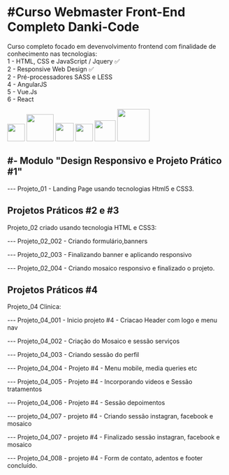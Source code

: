 # #Curso Webmaster Front-End Completo Danki-Code

Curso completo focado em devenvolvimento frontend com finalidade de conhecimento nas tecnologias:  
1 - HTML, CSS e JavaScript / Jquery  ✅️  
2 - Responsive Web Design   ✅️  
2 - Pré-processadores SASS e LESS  
4 - AngularJS  
5 - Vue.Js  
6 - React  
<p align="left">
  <img src="https://user-images.githubusercontent.com/66273229/226023243-f967287f-4d21-448b-b021-e7cea1901e3c.png" width="40">
  <img src="https://user-images.githubusercontent.com/66273229/226043364-8f39db2d-2351-4402-a53e-f0a82f403f2c.png" width="62">
  <img src="https://user-images.githubusercontent.com/66273229/226047070-ae85d108-858d-4572-a949-d4ed2650d479.png" width="42">
  <img src="https://user-images.githubusercontent.com/66273229/226053530-7769eb05-03e5-4916-a97d-a918a48d20c1.png" width="40">
  <img src="https://user-images.githubusercontent.com/66273229/226056925-50ad2fe9-2609-497c-8722-e80d7bf225f3.png" width="48">
  <img src="https://user-images.githubusercontent.com/66273229/226057164-1641f829-cc5a-4819-a82f-dfc78e7aa33f.png" width="74">
</p>

## #- Modulo "Design Responsivo e Projeto Prático #1"
--- Projeto_01 - Landing Page usando tecnologias Html5 e CSS3.



## Projetos Práticos #2 e #3 

Projeto_02 criado usando tecnologia HTML e CSS3:

--- Projeto_02_002 - Criando formulário,banners

--- Projeto_02_003 - Finalizando banner e aplicando responsivo

--- Projeto_02_004 - Criando mosaico responsivo e finalizado o projeto.


## Projetos Práticos #4
Projeto_04 Clinica:

--- Projeto_04_001 - Inicio projeto #4 - Criacao Header com logo e menu nav

--- Projeto_04_002 - Criação do Mosaico e sessão serviços

--- Projeto_04_003 - Criando sessão do perfil

--- Projeto_04_004 - Projeto #4 - Menu mobile, media queries etc

--- Projeto_04_005 - Projeto #4 - Incorporando videos e Sessão tratamentos

--- Projeto_04_006 - Projeto #4 - Sessão depoimentos

--- projeto_04_007 - projeto #4 - Criando sessão instagran, facebook e mosaico

--- Projeto_04_007 - projeto #4 - Finalizado sessão instagran, facebook e mosaico

--- Projeto_04_008 - projeto #4 - Form de contato, adentos e footer concluído.
